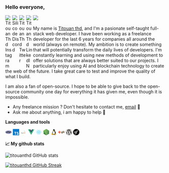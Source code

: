 ### Hello everyone,

<a href="[https://www.instagram.com/abhisheknaiidu/](https://www.instagram.com/titouanthd/)">
  <img align="left" alt="Titouan Thd Instagram" width="22px" src="https://raw.githubusercontent.com/hussainweb/hussainweb/main/icons/instagram.png" />
</a>
<a href="https://discord.gg/UmMV8Zun">
  <img align="left" alt="Silicode Discord" width="22px" src="https://raw.githubusercontent.com/peterthehan/peterthehan/master/assets/discord.svg" />
</a>
<a href="https://twitter.com/titouanthd">
  <img align="left" alt="Titouan Thd Twitter" width="22px" src="https://raw.githubusercontent.com/peterthehan/peterthehan/master/assets/twitter.svg" />
</a>
<a href="https://www.linkedin.com/in/titouanthd/">
  <img align="left" alt="Titouan Thd LinkedIN" width="22px" src="https://raw.githubusercontent.com/peterthehan/peterthehan/master/assets/linkedin.svg" />
</a>

[![](https://visitcount.itsvg.in/api?id=titouanthd&label=Profile%20Views&color=12&icon=5&pretty=true)](https://visitcount.itsvg.in)
<br />

My name is [Titouan thd](https://siclem.fr/), and I'm a pasionate self-taught full-stack web developer. I have been working as a freelance developer for the last 6 years for companies all around the world (always on remote).
My ambition is to create something that will potentially transform the daily lives of developers. I'm constantly learning and using new methods of development to offer solutions that are always better suited to our projects.
I particularly enjoy using AI and blockchain technology to create the web of the future.
I take great care to test and improve the quality of what I build.

I am also a fan of open-source. I hope to be able to give back to the open-source community one day for everything it has given me, even though it is impossible.
  
- Any freelance mission ? Don't hesitate to contact me, [email](mailto:titouan.thd@gmail.com) 💼
- Ask me about anything, i am happy to help 💬

**Languages and tools**

<code><img height="20" src="https://raw.githubusercontent.com/github/explore/ccc16358ac4530c6a69b1b80c7223cd2744dea83/topics/php/php.png"></code>
<code><img height="20" src="https://raw.githubusercontent.com/github/explore/80688e429a7d4ef2fca1e82350fe8e3517d3494d/topics/typescript/typescript.png"></code>
<code><img height="20" src="https://raw.githubusercontent.com/github/explore/80688e429a7d4ef2fca1e82350fe8e3517d3494d/topics/mysql/mysql.png"></code>
<code><img height="20" src="https://raw.githubusercontent.com/github/explore/80688e429a7d4ef2fca1e82350fe8e3517d3494d/topics/vue/vue.png"></code>
<code><img height="20" src="https://raw.githubusercontent.com/github/explore/80688e429a7d4ef2fca1e82350fe8e3517d3494d/topics/react/react.png"></code>
<code><img height="20" src="https://raw.githubusercontent.com/github/explore/80688e429a7d4ef2fca1e82350fe8e3517d3494d/topics/nodejs/nodejs.png"></code>
<code><img height="20" src="https://raw.githubusercontent.com/github/explore/80688e429a7d4ef2fca1e82350fe8e3517d3494d/topics/linux/linux.png"></code>
<code><img height="20" src="https://raw.githubusercontent.com/github/explore/80688e429a7d4ef2fca1e82350fe8e3517d3494d/topics/git/git.png"></code>
<code><img height="20" src="https://raw.githubusercontent.com/github/explore/80688e429a7d4ef2fca1e82350fe8e3517d3494d/topics/wordpress/wordpress.png"></code>
<code><img height="20" src="https://raw.githubusercontent.com/github/explore/d0c5a5e31e1776ad62379ef5f6b703bcf107d3a3/topics/symfony/symfony.png"></code>

**📈 My github stats**

![titouanthd GitHub stats](https://github-readme-stats.vercel.app/api?username=titouanthd&show_icons=true&theme=radical&hide_border=true)

[![titouanthd GitHub Streak](https://streak-stats.demolab.com?user=titouanthd&theme=radical&hide_border=true&mode=weekly)](https://git.io/streak-stats)